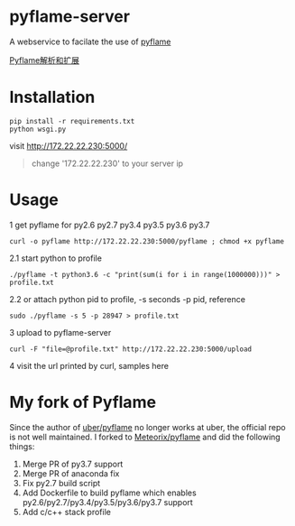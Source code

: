 pyflame-server
==============

A webservice to facilate the use of [pyflame](https://github.com/Meteorix/pyflame)

[Pyflame解析和扩展](https://github.com/Meteorix/meteorix-blog/blob/master/_posts/pyflame.md)

# Installation

```shell
pip install -r requirements.txt
python wsgi.py
```

visit http://172.22.22.230:5000/

> change '172.22.22.230' to your server ip

# Usage

1 get pyflame for py2.6 py2.7 py3.4 py3.5 py3.6 py3.7
``` shell
curl -o pyflame http://172.22.22.230:5000/pyflame ; chmod +x pyflame
```

2.1 start python to profile
```shell
./pyflame -t python3.6 -c "print(sum(i for i in range(1000000)))" > profile.txt
```

2.2 or attach python pid to profile, -s seconds -p pid, reference
```shell
sudo ./pyflame -s 5 -p 28947 > profile.txt
```

3 upload to pyflame-server
```shell
curl -F "file=@profile.txt" http://172.22.22.230:5000/upload
```

4 visit the url printed by curl, samples here

# My fork of Pyflame

Since the author of [uber/pyflame](https://github.com/uber/pyflame) no longer works at uber, the official repo is not well maintained. I forked to [Meteorix/pyflame](https://github.com/Meteorix/pyflame) and did the following things:

1. Merge PR of py3.7 support
1. Merge PR of anaconda fix
1. Fix py2.7 build script
1. Add Dockerfile to build pyflame which enables py2.6/py2.7/py3.4/py3.5/py3.6/py3.7 support
1. Add c/c++ stack profile
